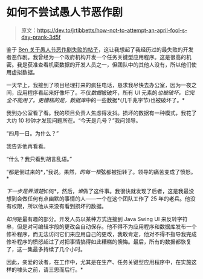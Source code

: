 # 如何不尝试愚人节恶作剧

> 原文：<https://dev.to/jrtibbetts/how-not-to-attempt-an-april-fool-s-day-prank-3d5f>

鉴于 [Ben 关于愚人节恶作剧失败的帖子](https://dev.to/devteam/comic-sans-is-now-the-default-reading-font-2n6g)，这让我想起了我经历过的最失败的开发者恶作剧。我曾经为一个政府机构开发一个任务关键型应用程序。这是很高的机密。我是获准查看机密数据的开发人员之一，但团队中的其他人没有，所以他们使用虚拟数据。

一天早上，我接到了项目经理打来的疯狂电话，恳求我尽快去办公室，因为一夜之间，应用程序看起来好像坏了。不仅*数据*被破坏，所有 UI 元素的*也被破坏。它完全不能用了。更糟糕的是，数据库*中的一些数据*(几千兆字节)也被破坏了。*

我到办公室看了看。我的项目负责人焦虑得发抖。损坏的数据有一种模式，我花了大约 10 秒钟才发现问题所在。“今天是几号？”我问领导。

“四月一日。为什么？”

我告诉他再看看。

“什么？我只看到胡言乱语。”

“都是倒过来的*，”我说。果然，*的每一根*弦都被扭转了。领导的痛苦变成了愤怒。*

 *下一步是弄清楚*如何*，然后，*谁*做了这件事。我很快就发现了后者，这是我最没想到会做任何有点幽默的事情的人——一个在这个团队工作了 25 年的老兵。他没有权限，所以他从来没有看到损坏的数据。

*如何*是最有趣的部分。开发人员以某种方式连接到 Java Swing UI 来反转字符串，但是对可编辑字段的更改会自动保存。他不得不为应用程序和数据库发布一个修补程序，而无法访问它们来应用自己的更改，我敢肯定，他对不得不指导我完成修补程序的愤怒超过了对把事情搞得如此糟糕的懊悔。最后，所有的数据都恢复了，这一集最多持续了几个小时。

因此，亲爱的读者，在工作中，尤其是在生产、任务关键型应用程序中，在实施这样的噱头之前，请三思而后行。*